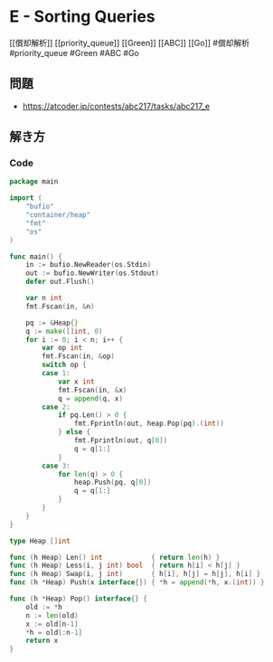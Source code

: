 # E - Sorting Queries
[[償却解析]] [[priority_queue]] [[Green]] [[ABC]] [[Go]]
#償却解析 #priority_queue #Green #ABC #Go 

## 問題
- https://atcoder.jp/contests/abc217/tasks/abc217_e

## 解き方
### Code
```go
package main

import (
	"bufio"
	"container/heap"
	"fmt"
	"os"
)

func main() {
	in := bufio.NewReader(os.Stdin)
	out := bufio.NewWriter(os.Stdout)
	defer out.Flush()

	var n int
	fmt.Fscan(in, &n)

	pq := &Heap{}
	q := make([]int, 0)
	for i := 0; i < n; i++ {
		var op int
		fmt.Fscan(in, &op)
		switch op {
		case 1:
			var x int
			fmt.Fscan(in, &x)
			q = append(q, x)
		case 2:
			if pq.Len() > 0 {
				fmt.Fprintln(out, heap.Pop(pq).(int))
			} else {
				fmt.Fprintln(out, q[0])
				q = q[1:]
			}
		case 3:
			for len(q) > 0 {
				heap.Push(pq, q[0])
				q = q[1:]
			}
		}
	}
}

type Heap []int

func (h Heap) Len() int            { return len(h) }
func (h Heap) Less(i, j int) bool  { return h[i] < h[j] }
func (h Heap) Swap(i, j int)       { h[i], h[j] = h[j], h[i] }
func (h *Heap) Push(x interface{}) { *h = append(*h, x.(int)) }

func (h *Heap) Pop() interface{} {
	old := *h
	n := len(old)
	x := old[n-1]
	*h = old[:n-1]
	return x
}
```